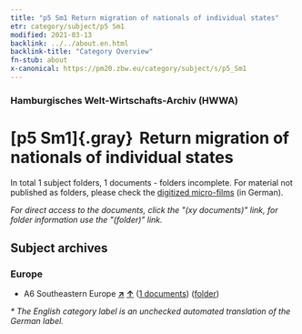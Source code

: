 ```yaml
---
title: "p5 Sm1 Return migration of nationals of individual states"
etr: category/subject/p5 Sm1
modified: 2021-03-13
backlink: ../../about.en.html
backlink-title: "Category Overview"
fn-stub: about
x-canonical: https://pm20.zbw.eu/category/subject/s/p5_Sm1
---
```


### Hamburgisches Welt-Wirtschafts-Archiv (HWWA)
# [p5 Sm1]{.gray}&#8201; Return migration of nationals of individual states&#160; 





In total 1 subject folders, 1 documents - folders incomplete.
For material not published as folders, please check the [digitized micro-films](/film/h1_sh.de.html) (in German).

_For direct access to the documents, click the "(xy documents)" link, for folder information use the "(folder)" link._

## Subject archives



### Europe

- A6 Southeastern Europe [**&nearr;**](../../../geo/i/140900/about.en.html "Southeastern Europe (all folders)") [**&uarr;**](../../../geo/about.en.html#A6 "Country category system") (<a href="https://pm20.zbw.eu/dfgview/sh/140900,145930" title="about: Southeastern Europe : Return migration of nationals of individual states" target="_blank">1 documents</a>) ([folder](../../../../folder/sh/1409xx/140900/1459xx/145930/about.en.html))


_* The English category label is an unchecked automated translation of the German label._

